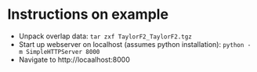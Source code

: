# Instructions on example

 * Unpack overlap data: `tar zxf TaylorF2_TaylorF2.tgz`
 * Start up webserver on localhost (assumes python installation): `python -m SimpleHTTPServer 8000`
 * Navigate to http://locaalhost:8000
